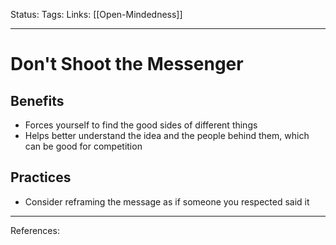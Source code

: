 Status:
Tags:
Links: [[Open-Mindedness]]
___
# Don't Shoot the Messenger
## Benefits
- Forces yourself to find the good sides of different things
- Helps better understand the idea and the people behind them, which can be good for competition
## Practices
- Consider reframing the message as if someone you respected said it
___
References: